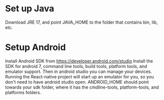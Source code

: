 # Set up Java

Download JRE 17, and point JAVA_HOME to the folder that contains bin, lib, etc.

# Setup Android

Install Android SDK from https://developer.android.com/studio
Install the SDK for android 7, command line tools, build tools, platform tools, and emulator support. Then in android studio you can manage your devices.
Running the React-native project will start up an emulator for you, so you don't need to have android studio open.
ANDROID_HOME should point towards your sdk folder, where it has the cmdline-tools, platform-tools, and platforms folders.
